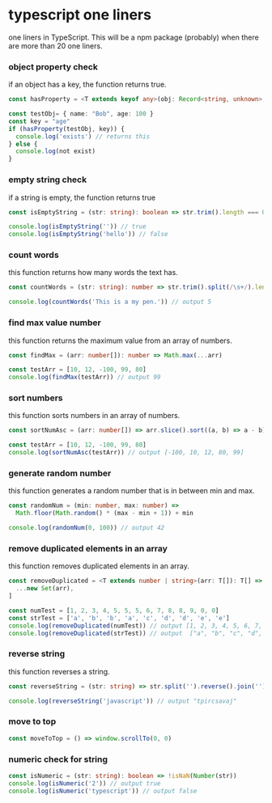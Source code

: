 # typescript one liners

one liners in TypeScript.
This will be a npm package (probably) when there are more than 20 one liners.

### object property check

if an object has a key, the function returns true.

```ts
const hasProperty = <T extends keyof any>(obj: Record<string, unknown>, prop: T): boolean => prop in obj

const testObj= { name: "Bob", age: 100 }
const key = "age"
if (hasProperty(testObj, key)) {
  console.log('exists') // returns this
} else {
  console.log(not exist)
}
```

### empty string check

if a string is empty, the function returns true

```ts
const isEmptyString = (str: string): boolean => str.trim().length === 0

console.log(isEmptyString('')) // true
console.log(isEmptyString('hello')) // false
```

### count words

this function returns how many words the text has.

```ts
const countWords = (str: string): number => str.trim().split(/\s+/).length

console.log(countWords('This is a my pen.')) // output 5
```

### find max value number

this function returns the maximum value from an array of numbers.

```ts
const findMax = (arr: number[]): number => Math.max(...arr)

const testArr = [10, 12, -100, 99, 80]
console.log(findMax(testArr)) // output 99
```

### sort numbers

this function sorts numbers in an array of numbers.

```ts
const sortNumAsc = (arr: number[]) => arr.slice().sort((a, b) => a - b)

const testArr = [10, 12, -100, 99, 80]
console.log(sortNumAsc(testArr)) // output [-100, 10, 12, 80, 99]
```

### generate random number

this function generates a random number that is in between min and max.

```ts
const randomNum = (min: number, max: number) =>
  Math.floor(Math.random() * (max - min + 1)) + min

console.log(randomNum(0, 100)) // output 42
```

### remove duplicated elements in an array

this function removes duplicated elements in an array.

```ts
const removeDuplicated = <T extends number | string>(arr: T[]): T[] => [
  ...new Set(arr),
]

const numTest = [1, 2, 3, 4, 5, 5, 5, 6, 7, 8, 8, 9, 0, 0]
const strTest = ['a', 'b', 'b', 'a', 'c', 'd', 'd', 'e', 'e']
console.log(removeDuplicated(numTest)) // output [1, 2, 3, 4, 5, 6, 7, 8, 9, 0]
console.log(removeDuplicated(strTest)) // output  ["a", "b", "c", "d", "e"]
```

### reverse string

this function reverses a string.

```ts
const reverseString = (str: string) => str.split('').reverse().join('')

console.log(reverseString('javascript')) // output "tpircsavaj"
```

### move to top

```ts
const moveToTop = () => window.scrollTo(0, 0)
```

### numeric check for string

```ts
const isNumeric = (str: string): boolean => !isNaN(Number(str))
console.log(isNumeric('2')) // output true
console.log(isNumeric('typescript')) // output false
```
